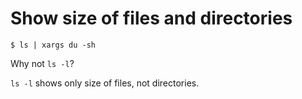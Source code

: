 # Show size of files and directories

	$ ls | xargs du -sh

Why not `ls -l`?

`ls -l` shows only size of files, not directories.
